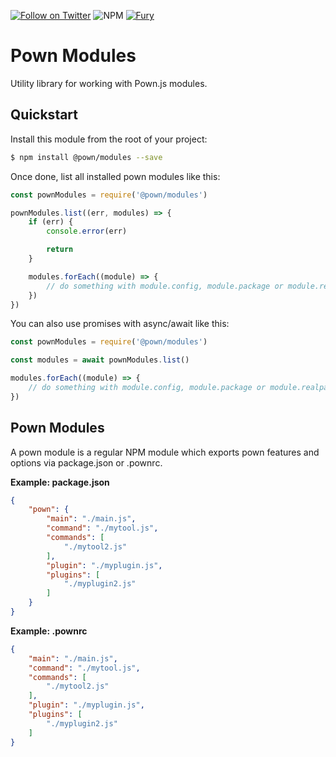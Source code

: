 [![Follow on Twitter](https://img.shields.io/twitter/follow/pownjs.svg?logo=twitter)](https://twitter.com/pownjs)
![NPM](https://img.shields.io/npm/v/@pown/modules.svg)
[![Fury](https://img.shields.io/badge/version-2x%20Fury-red.svg)](https://github.com/pownjs/lobby)

# Pown Modules

Utility library for working with Pown.js modules.

## Quickstart

Install this module from the root of your project:

```sh
$ npm install @pown/modules --save
```

Once done, list all installed pown modules like this:

```js
const pownModules = require('@pown/modules')

pownModules.list((err, modules) => {
    if (err) {
        console.error(err)

        return
    }

    modules.forEach((module) => {
        // do something with module.config, module.package or module.realpath
    })
})
```

You can also use promises with async/await like this:

```js
const pownModules = require('@pown/modules')

const modules = await pownModules.list()

modules.forEach((module) => {
    // do something with module.config, module.package or module.realpath
})
```

## Pown Modules

A pown module is a regular NPM module which exports pown features and options via package.json or .pownrc.

**Example: package.json**

```json
{
    "pown": {
        "main": "./main.js",
        "command": "./mytool.js",
        "commands": [
            "./mytool2.js"
        ],
        "plugin": "./myplugin.js",
        "plugins": [
            "./myplugin2.js"
        ]
    }
}
```

**Example: .pownrc**

```json
{
    "main": "./main.js",
    "command": "./mytool.js",
    "commands": [
        "./mytool2.js"
    ],
    "plugin": "./myplugin.js",
    "plugins": [
        "./myplugin2.js"
    ]
}
```
